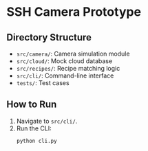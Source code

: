 # SSH Camera Prototype

## Directory Structure
- `src/camera/`: Camera simulation module
- `src/cloud/`: Mock cloud database
- `src/recipes/`: Recipe matching logic
- `src/cli/`: Command-line interface
- `tests/`: Test cases

## How to Run
1. Navigate to `src/cli/`.
2. Run the CLI:
   ```bash
   python cli.py
